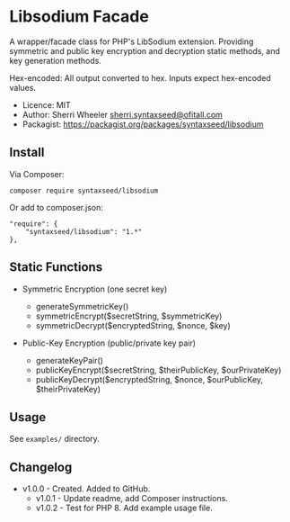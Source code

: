 Libsodium Facade
=========================

A wrapper/facade class for PHP's LibSodium extension. Providing symmetric and public key encryption and decryption static methods, and key generation methods.

Hex-encoded: All output converted to hex. Inputs expect hex-encoded values.

* Licence: MIT
* Author: Sherri Wheeler sherri.syntaxseed@ofitall.com
* Packagist: https://packagist.org/packages/syntaxseed/libsodium

Install
--------

Via Composer:
```
composer require syntaxseed/libsodium
```

Or add to composer.json:
```
"require": {
    "syntaxseed/libsodium": "1.*"
},
```

Static Functions
--------

* Symmetric Encryption (one secret key)
   * generateSymmetricKey()
   * symmetricEncrypt($secretString, $symmetricKey)
   * symmetricDecrypt($encryptedString, $nonce, $key)

* Public-Key Encryption (public/private key pair)
   * generateKeyPair()
   * publicKeyEncrypt($secretString, $theirPublicKey, $ourPrivateKey)
   * publicKeyDecrypt($encryptedString, $nonce, $ourPublicKey, $theirPrivateKey)

Usage
--------

See `examples/` directory.

Changelog
--------

* v1.0.0 - Created. Added to GitHub.
  * v1.0.1 - Update readme, add Composer instructions.
  * v1.0.2 - Test for PHP 8. Add example usage file.
